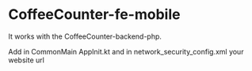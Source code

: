# CoffeeCounter-fe-mobile
It works with the CoffeeCounter-backend-php.

Add in CommonMain AppInit.kt and in network_security_config.xml your website url
